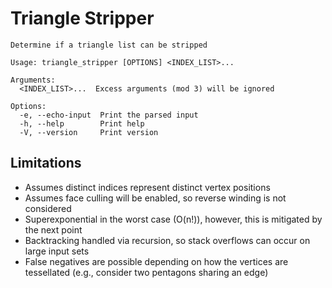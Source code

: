 # Triangle Stripper
```
Determine if a triangle list can be stripped

Usage: triangle_stripper [OPTIONS] <INDEX_LIST>...

Arguments:
  <INDEX_LIST>...  Excess arguments (mod 3) will be ignored

Options:
  -e, --echo-input  Print the parsed input
  -h, --help        Print help
  -V, --version     Print version
```
## Limitations
- Assumes distinct indices represent distinct vertex positions
- Assumes face culling will be enabled, so reverse winding is not considered
- Superexponential in the worst case (O(n!)), however, this is mitigated by the next point
- Backtracking handled via recursion, so stack overflows can occur on large input sets
- False negatives are possible depending on how the vertices are tessellated (e.g., consider two pentagons sharing an edge)
